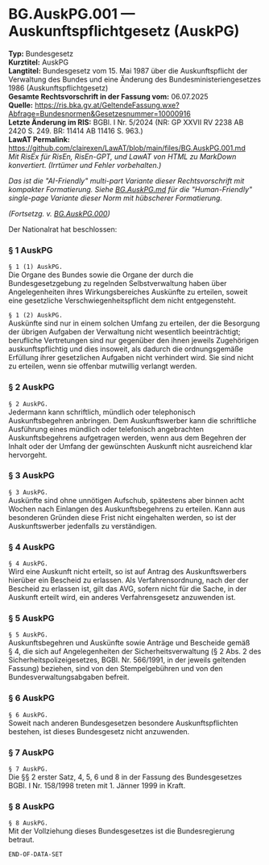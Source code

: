 # BG.AuskPG.001 — Auskunftspflichtgesetz (AuskPG)
**Typ:** Bundesgesetz  
**Kurztitel:** AuskPG  
**Langtitel:** Bundesgesetz vom 15. Mai 1987 über die Auskunftspflicht der Verwaltung des Bundes und eine Änderung des Bundesministeriengesetzes 1986 (Auskunftspflichtgesetz)  
**Gesamte Rechtsvorschrift in der Fassung vom:** 06.07.2025  
**Quelle:** https://ris.bka.gv.at/GeltendeFassung.wxe?Abfrage=Bundesnormen&Gesetzesnummer=10000916  
**Letzte Änderung im RIS:** BGBl. I Nr. 5/2024 (NR: GP XXVII RV 2238 AB 2420 S. 249. BR: 11414 AB 11416 S. 963.)  
**LawAT Permalink:** https://github.com/clairexen/LawAT/blob/main/files/BG.AuskPG.001.md  
*Mit RisEx für RisEn, RisEn-GPT, und LawAT von HTML zu MarkDown konvertiert. (Irrtümer und Fehler vorbehalten.)*

*Das ist die "AI-Friendly" multi-part Variante dieser Rechtsvorschrift mit kompakter Formatierung. Siehe [BG.AuskPG.md](BG.AuskPG.md) für die "Human-Friendly" single-page Variante dieser Norm mit hübscherer Formatierung.*

*(Fortsetzg. v. [BG.AuskPG.000](BG.AuskPG.000.md))*

Der Nationalrat hat beschlossen:

### § 1 AuskPG

`§ 1 (1) AuskPG.`  
Die Organe des Bundes sowie die Organe der durch die Bundesgesetzgebung zu regelnden Selbstverwaltung haben über Angelegenheiten ihres Wirkungsbereiches Auskünfte zu erteilen, soweit eine gesetzliche Verschwiegenheitspflicht dem nicht entgegensteht.

`§ 1 (2) AuskPG.`  
Auskünfte sind nur in einem solchen Umfang zu erteilen, der die Besorgung der übrigen Aufgaben der Verwaltung nicht wesentlich beeinträchtigt; berufliche Vertretungen sind nur gegenüber den ihnen jeweils Zugehörigen auskunftspflichtig und dies insoweit, als dadurch die ordnungsgemäße Erfüllung ihrer gesetzlichen Aufgaben nicht verhindert wird. Sie sind nicht zu erteilen, wenn sie offenbar mutwillig verlangt werden.

### § 2 AuskPG

`§ 2 AuskPG.`  
Jedermann kann schriftlich, mündlich oder telephonisch Auskunftsbegehren anbringen. Dem Auskunftswerber kann die schriftliche Ausführung eines mündlich oder telefonisch angebrachten Auskunftsbegehrens aufgetragen werden, wenn aus dem Begehren der Inhalt oder der Umfang der gewünschten Auskunft nicht ausreichend klar hervorgeht.

### § 3 AuskPG

`§ 3 AuskPG.`  
Auskünfte sind ohne unnötigen Aufschub, spätestens aber binnen acht Wochen nach Einlangen des Auskunftsbegehrens zu erteilen. Kann aus besonderen Gründen diese Frist nicht eingehalten werden, so ist der Auskunftswerber jedenfalls zu verständigen.

### § 4 AuskPG

`§ 4 AuskPG.`  
Wird eine Auskunft nicht erteilt, so ist auf Antrag des Auskunftswerbers hierüber ein Bescheid zu erlassen. Als Verfahrensordnung, nach der der Bescheid zu erlassen ist, gilt das AVG, sofern nicht für die Sache, in der Auskunft erteilt wird, ein anderes Verfahrensgesetz anzuwenden ist.

### § 5 AuskPG

`§ 5 AuskPG.`  
Auskunftsbegehren und Auskünfte sowie Anträge und Bescheide gemäß § 4, die sich auf Angelegenheiten der Sicherheitsverwaltung (§ 2 Abs. 2 des Sicherheitspolizeigesetzes, BGBl. Nr. 566/1991, in der jeweils geltenden Fassung) beziehen, sind von den Stempelgebühren und von den Bundesverwaltungsabgaben befreit.

### § 6 AuskPG

`§ 6 AuskPG.`  
Soweit nach anderen Bundesgesetzen besondere Auskunftspflichten bestehen, ist dieses Bundesgesetz nicht anzuwenden.

### § 7 AuskPG

`§ 7 AuskPG.`  
Die §§ 2 erster Satz, 4, 5, 6 und 8 in der Fassung des Bundesgesetzes BGBl. I Nr. 158/1998 treten mit 1. Jänner 1999 in Kraft.

### § 8 AuskPG

`§ 8 AuskPG.`  
Mit der Vollziehung dieses Bundesgesetzes ist die Bundesregierung betraut.

`END-OF-DATA-SET`
